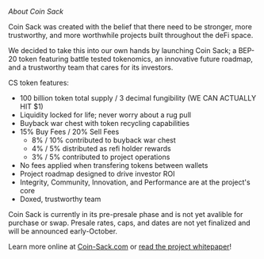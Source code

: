 *About Coin Sack*

Coin Sack was created with the belief that there need to be stronger, more trustworthy, and more worthwhile projects built throughout the deFi space.

We decided to take this into our own hands by launching Coin Sack; a BEP-20 token featuring battle tested tokenomics, an innovative future roadmap, and a trustworthy team that cares for its investors.


CS token features:
- 100 billion token total supply / 3 decimal fungibility (WE CAN ACTUALLY HIT $1)
- Liquidity locked for life; never worry about a rug pull
- Buyback war chest with token recycling capabilities
- 15% Buy Fees / 20% Sell Fees
    - 8% / 10% contributed to buyback war chest
    - 4% / 5% distributed as refi holder rewards
    - 3% / 5% contributed to project operations
- No fees applied when transfering tokens between wallets
- Project roadmap designed to drive investor ROI
- Integrity, Community, Innovation, and Performance are at the project's core
- Doxed, trustworthy team


Coin Sack is currently in its pre-presale phase and is not yet avalible for purchase or swap. Presale rates, caps, and dates are not yet finalized and will be announced early-October.


Learn more online at [Coin-Sack.com](https://coin-sack.com/) or [read the project whitepaper](https://www.coin-sack.com/whitepaper/)!